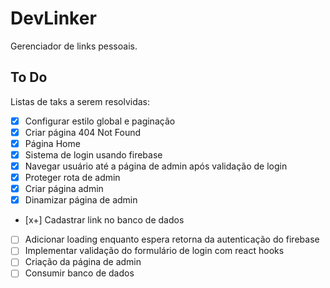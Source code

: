 # DevLinker

Gerenciador de links pessoais.

## To Do

Listas de taks a serem resolvidas:

- [x] Configurar estilo global e paginação
- [x] Criar página 404 Not Found
- [x] Página Home
- [x] Sistema de login usando firebase
- [x] Navegar usuário até a página de admin após validação de login
- [x] Proteger rota de admin
- [x] Criar página admin
- [x] Dinamizar página de admin
- [x+] Cadastrar link no banco de dados
- [ ] Adicionar loading enquanto espera retorna da autenticação do firebase
- [ ] Implementar validação do formulário de login com react hooks
- [ ] Criação da página de admin
- [ ] Consumir banco de dados
